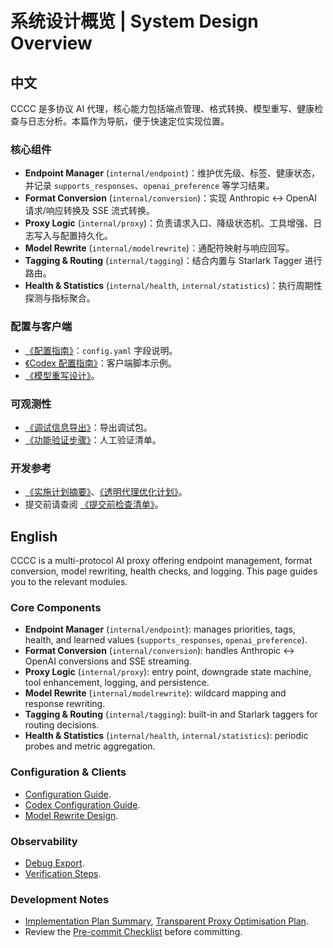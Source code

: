 # 系统设计概览 | System Design Overview

## 中文

CCCC 是多协议 AI 代理，核心能力包括端点管理、格式转换、模型重写、健康检查与日志分析。本篇作为导航，便于快速定位实现位置。

### 核心组件

- **Endpoint Manager** (`internal/endpoint`)：维护优先级、标签、健康状态，并记录 `supports_responses`、`openai_preference` 等学习结果。  
- **Format Conversion** (`internal/conversion`)：实现 Anthropic ↔ OpenAI 请求/响应转换及 SSE 流式转换。  
- **Proxy Logic** (`internal/proxy`)：负责请求入口、降级状态机、工具增强、日志写入与配置持久化。  
- **Model Rewrite** (`internal/modelrewrite`)：通配符映射与响应回写。  
- **Tagging & Routing** (`internal/tagging`)：结合内置与 Starlark Tagger 进行路由。  
- **Health & Statistics** (`internal/health`, `internal/statistics`)：执行周期性探测与指标聚合。  

### 配置与客户端

- [《配置指南》](配置指南_Configuration_Guide.md)：`config.yaml` 字段说明。  
- [《Codex 配置指南》](Codex配置指南_Codex_Configuration_Guide.md)：客户端脚本示例。  
- [《模型重写设计》](模型重写设计_Model_Rewrite_Design.md)。  

### 可观测性

- [《调试信息导出》](调试信息导出_Debug_Export.md)：导出调试包。  
- [《功能验证步骤》](功能验证步骤_Verification_Steps.md)：人工验证清单。  

### 开发参考

- [《实施计划摘要》](实施计划摘要_Implementation_Plan_Summary.md)、[《透明代理优化计划》](透明代理优化计划_Transparent_Proxy_Optimisation_Plan.md)。  
- 提交前请查阅 [《提交前检查清单》](提交前检查清单_Pre_commit_Checklist.md)。  

## English

CCCC is a multi-protocol AI proxy offering endpoint management, format conversion, model rewriting, health checks, and logging. This page guides you to the relevant modules.

### Core Components

- **Endpoint Manager** (`internal/endpoint`): manages priorities, tags, health, and learned values (`supports_responses`, `openai_preference`).  
- **Format Conversion** (`internal/conversion`): handles Anthropic ↔ OpenAI conversions and SSE streaming.  
- **Proxy Logic** (`internal/proxy`): entry point, downgrade state machine, tool enhancement, logging, and persistence.  
- **Model Rewrite** (`internal/modelrewrite`): wildcard mapping and response rewriting.  
- **Tagging & Routing** (`internal/tagging`): built-in and Starlark taggers for routing decisions.  
- **Health & Statistics** (`internal/health`, `internal/statistics`): periodic probes and metric aggregation.  

### Configuration & Clients

- [Configuration Guide](配置指南_Configuration_Guide.md).  
- [Codex Configuration Guide](Codex配置指南_Codex_Configuration_Guide.md).  
- [Model Rewrite Design](模型重写设计_Model_Rewrite_Design.md).  

### Observability

- [Debug Export](调试信息导出_Debug_Export.md).  
- [Verification Steps](功能验证步骤_Verification_Steps.md).  

### Development Notes

- [Implementation Plan Summary](实施计划摘要_Implementation_Plan_Summary.md), [Transparent Proxy Optimisation Plan](透明代理优化计划_Transparent_Proxy_Optimisation_Plan.md).  
- Review the [Pre-commit Checklist](提交前检查清单_Pre_commit_Checklist.md) before committing.  
